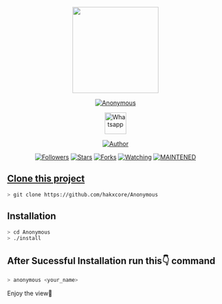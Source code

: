 <p align="center">
  <img src="https://raw.githubusercontent.com/hakxcore/Anonymous/main/media/anonymous.png" width="200" height="200"/>
</p>
<p align="center">
<a href="#"><img title="Anonymous" src="https://img.shields.io/badge/-%20ANONYMOUS-green%3FcolorA%3D%2523ff0000%26colorB%3D%2523017e40"></a>
</p>
<p align="center">
  <a href="https://wa.me/+916006511429"><img title="Whatsapp" src="https://simpleicons.org/icons/whatsapp.svg" width="50" height="50"></a>
</p>
<p align="center">
<a href="https://github.com/hakxcore"><img title="Author" src="https://img.shields.io/badge/Author-mukesh%20kumar-red.svg?style=for-the-badge&logo=github"></a>
</p>
<p align="center">
<a href="https://github.com/hakxcore/followers"><img title="Followers" src="https://img.shields.io/github/followers/hakxcore?color=blue&style=flat-square"></a>
<a href="https://github.com/hakxcore/stargazers/"><img title="Stars" src="https://img.shields.io/github/stars/hakxcore/Anonymous?color=red&style=flat-square"></a>
<a href="https://github.com/hakxcore/Anonymous/network/members"><img title="Forks" src="https://img.shields.io/github/forks/hakxcore/Anonymous?color=red&style=flat-square"></a>
<a href="https://github.com/hakxcore/Anonymous/watchers"><img title="Watching" src="https://img.shields.io/github/watchers/hakxcore/Anonymous?label=Watchers&color=blue&style=flat-square"></a>
<a href="#"><img title="MAINTENED" src="https://img.shields.io/badge/UNMAINTENED-YES-blue.svg"</a>
</p>
  
## Clone this project
  
  ```bash
  > git clone https://github.com/hakxcore/Anonymous
  ```
## Installation
  
  ```bash
  > cd Anonymous
  > ./install
  ```

   ## After Sucessful Installation run this👇 command
   
   ```bash
   > anonymous <your_name>
   ```
   
   <p>Enjoy the view🤩</p>
